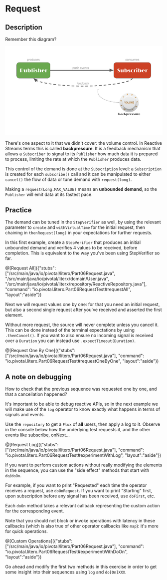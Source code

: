 # Request

## Description

Remember this diagram?

![Publisher and Subscriber](/techio/assets/PublisherSubscriber.png)

There's one aspect to it that we didn't cover: the volume control. In Reactive Streams terms
this is called **backpressure**. It is a feedback mechanism that allows a `Subscriber` to
signal to its `Publisher` how much data it is prepared to process, limiting the rate at
which the `Publisher` produces data.

This control of the demand is done at the `Subscription` level: a `Subscription` is created
for each `subscribe()` call and it can be manipulated to either `cancel()` the flow of data
or tune demand with `request(long)`.

Making a `request(Long.MAX_VALUE)` means an **unbounded demand**, so the `Publisher` will
emit data at its fastest pace.

## Practice

The demand can be tuned in the `StepVerifier` as well, by using the relevant parameter to
`create` and `withVirtualTime` for the initial request, then chaining in `thenRequest(long)`
in your expectations for further requests.

In this first example, create a `StepVerifier` that produces an initial unbounded demand
and verifies 4 values to be received, before completion. This is equivalent to the way you've
been using StepVerifier so far.

@[Request All]({"stubs": ["/src/main/java/io/pivotal/literx/Part06Request.java", "/src/main/java/io/pivotal/literx/domain/User.java", "/src/main/java/io/pivotal/literx/repository/ReactiveRepository.java"], "command": "io.pivotal.literx.Part06RequestTest#requestAll", "layout":"aside"})

Next we will request values one by one: for that you need an initial request, but also a
second single request after you've received and asserted the first element.

Without more request, the source will never complete unless you cancel it. This can be done
instead of the terminal expectations by using `.thenCancel()`. If you want to also ensure
no incoming signal is received over a `Duration` you can instead use `.expectTimeout(Duration)`.

@[Request One By One]({"stubs": ["/src/main/java/io/pivotal/literx/Part06Request.java"], "command": "io.pivotal.literx.Part06RequestTest#requestOneByOne", "layout":"aside"})

## A note on debugging

How to check that the previous sequence was requested one by one, and that a cancellation
happened?

It's important to be able to debug reactive APIs, so in the next example we will make use
of the `log` operator to know exactly what happens in terms of signals and events.

Use the `repository` to get a `Flux` of **all** users, then apply a log to it. Observe in
the console below how the underlying test requests it, and the other events like subscribe,
onNext...

@[Request Log]({"stubs": ["/src/main/java/io/pivotal/literx/Part06Request.java"], "command": "io.pivotal.literx.Part06RequestTest#experimentWithLog", "layout":"aside"})

If you want to perform custom actions without really modifying the elements in the sequence,
you can use the "side effect" methods that start with `do`/`doOn`.
 
For example, if you want to print "Requested" each time the operator receives a request,
use `doOnRequest`. If you want to print "Starting" first, upon subscription before any signal
has been received, use `doFirst`, etc.

Each `doOn` method takes a relevant callback representing the custom action for the
corresponding event.

Note that you should not block or invoke operations with latency in these callbacks (which
is also true of other operator callbacks like `map`): it's more for quick operations.

@[Custom Operations]({"stubs": ["/src/main/java/io/pivotal/literx/Part06Request.java"], "command": "io.pivotal.literx.Part06RequestTest#experimentWithDoOn", "layout":"aside"})

Go ahead and modify the first two methods in this exercise in order to get some insight into
their sequences using `log` and `do[On]XXX`.

